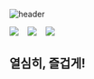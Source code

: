 ![header](https://capsule-render.vercel.app/api?type=wave&color=auto&height=300&section=header&text=Hello!%20I'm&nbsp;Daechul&fontSize=90)

<img src="https://img.shields.io/badge/React-61DAFB?style=flat&logo=React&logoColor=white"/> &nbsp;&nbsp;    <img src="https://img.shields.io/badge/JavaScript-F7DF1E?style=flat&logo=JavaScript&logoColor=white"/> &nbsp;&nbsp;   <img src="https://img.shields.io/badge/TypeScript-3178C6?style=flat&logo=TypeScript&logoColor=white"/>

<h2>열심히, 즐겁게!</h2>
<!--
[![Solved.ac
프로필](http://mazassumnida.wtf/api/v2/generate_badge?boj=daechul)](https://solved.ac/{daechul})

[![Hits](https://hits.seeyoufarm.com/api/count/incr/badge.svg?url=https%3A%2F%2Fgithub.com%2Feocjf4701%2Feocjf4701&count_bg=%2379C83D&title_bg=%23555555&icon=&icon_color=%23E7E7E7&title=hits&edge_flat=false)](https://hits.seeyoufarm.com)

[![Top Langs](https://github-readme-stats.vercel.app/api/top-langs/?username=eocjf4701&langs_count=8)](https://github.com/eocjf4701/github-readme-stats)

![Anurag's GitHub stats](https://github-readme-stats.vercel.app/api?username=eocjf4701&show_icons=true&theme=radical)
-->
<!--
**eocjf4701/eocjf4701** is a ✨ _special_ ✨ repository because its `README.md` (this file) appears on your GitHub profile.

Here are some ideas to get you started:

- 🔭 I’m currently working on ...
- 🌱 I’m currently learning ...
- 👯 I’m looking to collaborate on ...
- 🤔 I’m looking for help with ...
- 💬 Ask me about ...
- 📫 How to reach me: ...
- 😄 Pronouns: ...
- ⚡ Fun fact: ...
-->
